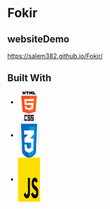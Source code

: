 # Fokir

## websiteDemo

https://salem382.github.io/Fokir/

## Built With

<ul>
<li><img align="center" src="./images/html-5.png" height="50" width="50"/></li>
<li><img align="center" src="./images/css.png" height="100" width="50"/></li>
<li><img align="center" src="./images/js.png" height="100" width="50"/></li>
</ul>
